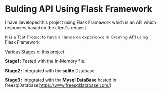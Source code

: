 # Bulding API Using Flask Framework

I have developed this project using Flask Framework which is an API which respondes based on the client's request.

It is a Test Project to have a Hands on experience in Creating API using Flask Framework.

Various Stages of this project

**Stage1 :** Tested with the In-Memory file.

**Stage2 :** Integrated with the **sqlite** Database

**Stage3 :** Integrated with the **Mysql DataBase** hosted in freesqlDatabase(https://www.freesqldatabase.com/)
